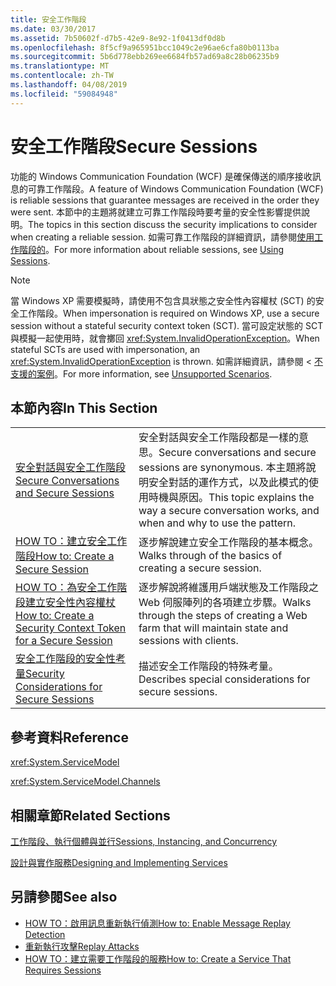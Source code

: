 ```yaml
---
title: 安全工作階段
ms.date: 03/30/2017
ms.assetid: 7b50602f-d7b5-42e9-8e92-1f0413df0d8b
ms.openlocfilehash: 8f5cf9a965951bcc1049c2e96ae6cfa80b0113ba
ms.sourcegitcommit: 5b6d778ebb269ee6684fb57ad69a8c28b06235b9
ms.translationtype: MT
ms.contentlocale: zh-TW
ms.lasthandoff: 04/08/2019
ms.locfileid: "59084948"
---
```

# <a name="secure-sessions"></a><span data-ttu-id="b4930-102">安全工作階段</span><span class="sxs-lookup"><span data-stu-id="b4930-102">Secure Sessions</span></span>
<span data-ttu-id="b4930-103">功能的 Windows Communication Foundation (WCF) 是確保傳送的順序接收訊息的可靠工作階段。</span><span class="sxs-lookup"><span data-stu-id="b4930-103">A feature of Windows Communication Foundation (WCF) is reliable sessions that guarantee messages are received in the order they were sent.</span></span> <span data-ttu-id="b4930-104">本節中的主題將就建立可靠工作階段時要考量的安全性影響提供說明。</span><span class="sxs-lookup"><span data-stu-id="b4930-104">The topics in this section discuss the security implications to consider when creating a reliable session.</span></span> <span data-ttu-id="b4930-105">如需可靠工作階段的詳細資訊，請參閱[使用工作階段的](../../../../docs/framework/wcf/using-sessions.md)。</span><span class="sxs-lookup"><span data-stu-id="b4930-105">For more information about reliable sessions, see [Using Sessions](../../../../docs/framework/wcf/using-sessions.md).</span></span>  
  
> [!NOTE]
>  <span data-ttu-id="b4930-106">當 Windows XP 需要模擬時，請使用不包含具狀態之安全性內容權杖 (SCT) 的安全工作階段。</span><span class="sxs-lookup"><span data-stu-id="b4930-106">When impersonation is required on Windows XP, use a secure session without a stateful security context token (SCT).</span></span> <span data-ttu-id="b4930-107">當可設定狀態的 SCT 與模擬一起使用時，就會擲回 <xref:System.InvalidOperationException>。</span><span class="sxs-lookup"><span data-stu-id="b4930-107">When stateful SCTs are used with impersonation, an <xref:System.InvalidOperationException> is thrown.</span></span> <span data-ttu-id="b4930-108">如需詳細資訊，請參閱 <<c0> [ 不支援的案例](../../../../docs/framework/wcf/feature-details/unsupported-scenarios.md)。</span><span class="sxs-lookup"><span data-stu-id="b4930-108">For more information, see [Unsupported Scenarios](../../../../docs/framework/wcf/feature-details/unsupported-scenarios.md).</span></span>  
  
## <a name="in-this-section"></a><span data-ttu-id="b4930-109">本節內容</span><span class="sxs-lookup"><span data-stu-id="b4930-109">In This Section</span></span>  
  
|||  
|-|-|  
|[<span data-ttu-id="b4930-110">安全對話與安全工作階段</span><span class="sxs-lookup"><span data-stu-id="b4930-110">Secure Conversations and Secure Sessions</span></span>](../../../../docs/framework/wcf/feature-details/secure-conversations-and-secure-sessions.md)|<span data-ttu-id="b4930-111">安全對話與安全工作階段都是一樣的意思。</span><span class="sxs-lookup"><span data-stu-id="b4930-111">Secure conversations and secure sessions are synonymous.</span></span> <span data-ttu-id="b4930-112">本主題將說明安全對話的運作方式，以及此模式的使用時機與原因。</span><span class="sxs-lookup"><span data-stu-id="b4930-112">This topic explains the way a secure conversation works, and when and why to use the pattern.</span></span>|  
|[<span data-ttu-id="b4930-113">HOW TO：建立安全工作階段</span><span class="sxs-lookup"><span data-stu-id="b4930-113">How to: Create a Secure Session</span></span>](../../../../docs/framework/wcf/feature-details/how-to-create-a-secure-session.md)|<span data-ttu-id="b4930-114">逐步解說建立安全工作階段的基本概念。</span><span class="sxs-lookup"><span data-stu-id="b4930-114">Walks through of the basics of creating a secure session.</span></span>|  
|[<span data-ttu-id="b4930-115">HOW TO：為安全工作階段建立安全性內容權杖</span><span class="sxs-lookup"><span data-stu-id="b4930-115">How to: Create a Security Context Token for a Secure Session</span></span>](../../../../docs/framework/wcf/feature-details/how-to-create-a-security-context-token-for-a-secure-session.md)|<span data-ttu-id="b4930-116">逐步解說將維護用戶端狀態及工作階段之 Web 伺服陣列的各項建立步驟。</span><span class="sxs-lookup"><span data-stu-id="b4930-116">Walks through the steps of creating a Web farm that will maintain state and sessions with clients.</span></span>|  
|[<span data-ttu-id="b4930-117">安全工作階段的安全性考量</span><span class="sxs-lookup"><span data-stu-id="b4930-117">Security Considerations for Secure Sessions</span></span>](../../../../docs/framework/wcf/feature-details/security-considerations-for-secure-sessions.md)|<span data-ttu-id="b4930-118">描述安全工作階段的特殊考量。</span><span class="sxs-lookup"><span data-stu-id="b4930-118">Describes special considerations for secure sessions.</span></span>|  
  
## <a name="reference"></a><span data-ttu-id="b4930-119">參考資料</span><span class="sxs-lookup"><span data-stu-id="b4930-119">Reference</span></span>  
 <xref:System.ServiceModel>  
  
 <xref:System.ServiceModel.Channels>  
  
## <a name="related-sections"></a><span data-ttu-id="b4930-120">相關章節</span><span class="sxs-lookup"><span data-stu-id="b4930-120">Related Sections</span></span>  
 [<span data-ttu-id="b4930-121">工作階段、執行個體與並行</span><span class="sxs-lookup"><span data-stu-id="b4930-121">Sessions, Instancing, and Concurrency</span></span>](../../../../docs/framework/wcf/feature-details/sessions-instancing-and-concurrency.md)  
  
 [<span data-ttu-id="b4930-122">設計與實作服務</span><span class="sxs-lookup"><span data-stu-id="b4930-122">Designing and Implementing Services</span></span>](../../../../docs/framework/wcf/designing-and-implementing-services.md)  
  
## <a name="see-also"></a><span data-ttu-id="b4930-123">另請參閱</span><span class="sxs-lookup"><span data-stu-id="b4930-123">See also</span></span>

- [<span data-ttu-id="b4930-124">HOW TO：啟用訊息重新執行偵測</span><span class="sxs-lookup"><span data-stu-id="b4930-124">How to: Enable Message Replay Detection</span></span>](../../../../docs/framework/wcf/feature-details/how-to-enable-message-replay-detection.md)
- [<span data-ttu-id="b4930-125">重新執行攻擊</span><span class="sxs-lookup"><span data-stu-id="b4930-125">Replay Attacks</span></span>](../../../../docs/framework/wcf/feature-details/replay-attacks.md)
- [<span data-ttu-id="b4930-126">HOW TO：建立需要工作階段的服務</span><span class="sxs-lookup"><span data-stu-id="b4930-126">How to: Create a Service That Requires Sessions</span></span>](../../../../docs/framework/wcf/feature-details/how-to-create-a-service-that-requires-sessions.md)

